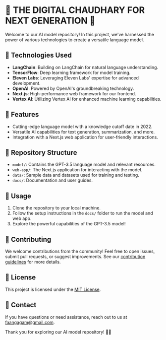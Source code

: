 
# 🤖 THE DIGITAL CHAUDHARY FOR NEXT GENERATION 🤖

Welcome to our AI model repository! In this project, we've harnessed the power of various technologies to create a versatile language model. 

## 🚀 Technologies Used

- **LangChain**: Building on LangChain for natural language understanding.
- **TensorFlow**: Deep learning framework for model training.
- **Eleven Labs**: Leveraging Eleven Labs' expertise for advanced development.
- **OpenAI**: Powered by OpenAI's groundbreaking technology.
- **Next.js**: High-performance web framework for our frontend.
- **Vertex AI**: Utilizing Vertex AI for enhanced machine learning capabilities.

## 🌟 Features

- Cutting-edge language model with a knowledge cutoff date in 2022.
- Versatile AI capabilities for text generation, summarization, and more.
- Integration with a Next.js web application for user-friendly interactions.

## 📂 Repository Structure

- `model/`: Contains the GPT-3.5 language model and relevant resources.
- `web-app/`: The Next.js application for interacting with the model.
- `data/`: Sample data and datasets used for training and testing.
- `docs/`: Documentation and user guides.

## 📝 Usage

1. Clone the repository to your local machine.
2. Follow the setup instructions in the `docs/` folder to run the model and web app.
3. Explore the powerful capabilities of the GPT-3.5 model!

## 🤝 Contributing

We welcome contributions from the community! Feel free to open issues, submit pull requests, or suggest improvements. See our [contribution guidelines](CONTRIBUTING.md) for more details.

## 📃 License

This project is licensed under the [MIT License](LICENSE).

## 📧 Contact

If you have questions or need assistance, reach out to us at faangagam@gmail.com.

Thank you for exploring our AI model repository! 🤖🚀
